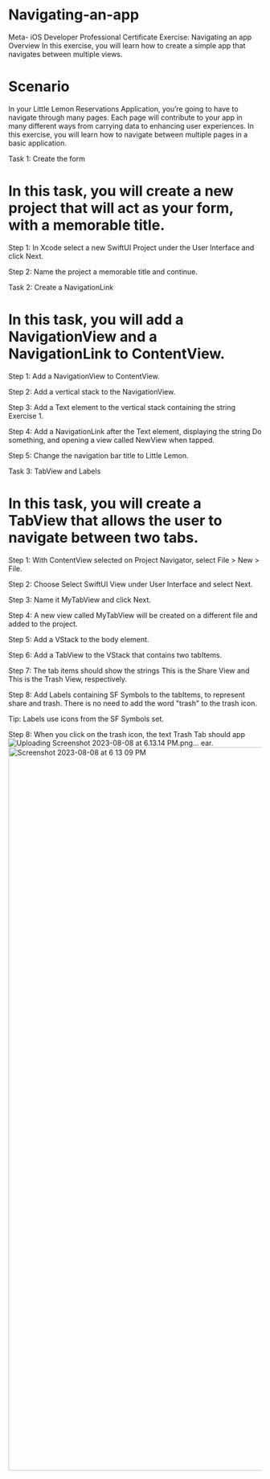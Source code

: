 # Navigating-an-app
Meta- iOS Developer Professional Certificate
Exercise: Navigating an app
Overview 
In this exercise, you will learn how to create a simple app that navigates between multiple views. 

# Scenario 
In your Little Lemon Reservations Application, you’re going to have to navigate through many pages. Each page will contribute to your app in many different ways from carrying data to enhancing user experiences. In this exercise, you will learn how to navigate between multiple pages in a basic application. 

Task 1: Create the form
# In this task, you will create a new project that will act as your form, with a memorable title.

Step 1: In Xcode select a new SwiftUI Project under the User Interface and click Next.

Step 2: Name the project a memorable title and continue. 

Task 2: Create a NavigationLink
# In this task, you will add a NavigationView and a NavigationLink to ContentView.

Step 1: Add a NavigationView to ContentView. 

Step 2: Add a vertical stack to the NavigationView.

Step 3: Add a Text element to the vertical stack containing the string Exercise 1.

Step 4: Add a  NavigationLink after the Text element, displaying the string Do something, and opening a view called NewView when tapped.

Step 5: Change the navigation bar title to Little Lemon.


Task 3: TabView and Labels
# In this task, you will create a TabView that allows the user to navigate between two tabs.

Step 1: With ContentView selected on Project Navigator, select File > New > File.

Step 2: Choose Select SwiftUI View under User Interface and select Next.

Step 3: Name it MyTabView and click Next. 

Step 4: A new view called MyTabView will be created on a different file and added to the project.

Step 5: Add a VStack to the body element.

Step 6: Add a TabView to the VStack that contains two tabItems.

Step 7: The tab items should show the strings This is the Share View and This is the Trash View, respectively.

Step 8: Add Labels containing SF Symbols to the tabItems, to represent share and trash. There is no need to add the word "trash" to the trash icon.

Tip: Labels use icons from the SF Symbols set.


Step 8: When you click on the trash icon, the text Trash Tab should app![Uploading Screenshot 2023-08-08 at 6.13.14 PM.png…]()
ear. <img width="1440" alt="Screenshot 2023-08-08 at 6 13 09 PM" src="https://github.com/hebaomar94/Navigating-an-app/assets/97067717/256ef6e8-6419-404f-9ce1-d0891d59d919">



